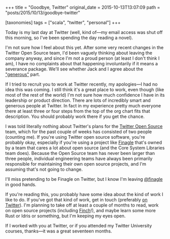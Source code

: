 +++
title = "Goodbye, Twitter"
original_date = 2015-10-13T13:07:09
path = "posts/2015/10/13/goodbye-twitter"

[taxonomies]
tags = ["scala", "twitter", "personal"]
+++

Today is my last day at Twitter (well, kind of—my email access was shut off this morning, so I've
been spending the day reading a novel).

I'm not sure how I feel about this yet. After some very recent changes in the Twitter Open Source
team, I'd been vaguely thinking about leaving the company anyway, and since I'm not a proud person
(at least I don't think I am), I have no complaints about that happening involuntarily if it means a
severance package. We'll see whether Jack and I agree about the ["generous"][jack] part.

If I tried to recruit you to work at Twitter recently, my apologies—I had no idea this was coming. I
still think it's a great place to work, even though (like most of the rest of the world) I'm not
sure how much confidence I have in its leadership or product direction. There are lots of incredibly
smart and generous people at Twitter. In fact in my experience pretty much everyone there at least
three or four steps from the top of the org chart fits that description. You should probably work
there if you get the chance.

I was told literally nothing about Twitter's plans for the [Twitter Open Source][twitter-oss] team,
which for the past couple of weeks has consisted of two people (counting me). If you're using
Twitter open source software, you're probably okay, especially if you're using a project like
[Finagle][finagle] that's owned by a team that cares a lot about open source (and the Core System
Libraries team does). Because the Open Source team has never been larger than three people,
individual engineering teams have always been primarily responsible for maintaining their own open
source projects, and I'm assuming that's not going to change.

I'll miss pretending to be Finagle on Twitter, but I know I'm leaving [\@finagle][finagle-twitter] in
good hands.

If you're reading this, you probably have some idea about the kind of work I like to do. If you've
got that kind of work, get in touch (preferably [on Twitter][me]). I'm planning to take off at
least a couple of months to read, work on open source projects (including [Finch][finch]!), and
maybe learn some more Rust or Idris or something, but I'm keeping my eyes open.

If I worked with you at Twitter, or if you attended my Twitter University courses, thanks—it was a
great seventeen months.

<!-- more -->

[finagle]: https://github.com/twitter/finagle
[finagle-twitter]: https://twitter.com/finagle
[finch]: https://github.com/finagle/finch
[jack]: http://www.sec.gov/Archives/edgar/data/1418091/000156459015008360/twtr-ex991_6.htm
[me]: https://twitter.com/travisbrown
[twitter-oss]: https://twitter.com/TwitterOSS
